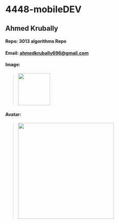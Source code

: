 # 4448-mobileDEV
## Ahmed Krubally
#### Repo: 3013 algorithms Repo
#### Email: ahmedkrubally696@gmail.com

#### Image:
><img src="https://user-images.githubusercontent.com/101606784/206078097-186aa1e6-a186-428e-a8e3-8b696eacafab.JPG" width=100>
#### Avatar:
><img src="https://www.mediascrolls.com/wp-content/uploads/2021/12/Stone-Hashira-Gyomei-Himejima.jpg" width=300>

